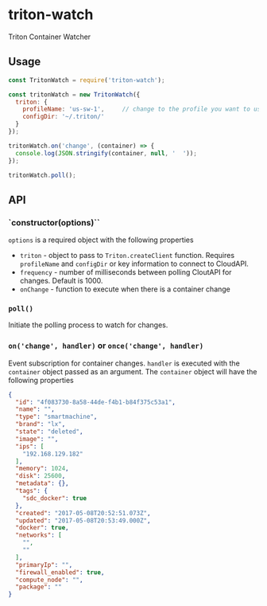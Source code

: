 # triton-watch
Triton Container Watcher


## Usage

```javascript
const TritonWatch = require('triton-watch');

const tritonWatch = new TritonWatch({
  triton: {
    profileName: 'us-sw-1',     // change to the profile you want to use
    configDir: '~/.triton/'
  }
});

tritonWatch.on('change', (container) => {
  console.log(JSON.stringify(container, null, '  '));
});

tritonWatch.poll();
```

## API

### `constructor(options)``

`options` is a required object with the following properties

- `triton` - object to pass to `Triton.createClient` function. Requires `profileName` and `configDir` or key information to connect to CloudAPI.
- `frequency` - number of milliseconds between polling CloutAPI for changes. Default is 1000.
- `onChange` - function to execute when there is a container change


### `poll()`

Initiate the polling process to watch for changes.

### `on('change', handler)` or `once('change', handler)`

Event subscription for container changes. `handler` is executed with the `container` object passed as an argument. The `container` object will have the following properties

```json
{
  "id": "4f083730-8a58-44de-f4b1-b84f375c53a1",
  "name": "",
  "type": "smartmachine",
  "brand": "lx",
  "state": "deleted",
  "image": "",
  "ips": [
    "192.168.129.182"
  ],
  "memory": 1024,
  "disk": 25600,
  "metadata": {},
  "tags": {
    "sdc_docker": true
  },
  "created": "2017-05-08T20:52:51.073Z",
  "updated": "2017-05-08T20:53:49.000Z",
  "docker": true,
  "networks": [
    "",
    ""
  ],
  "primaryIp": "",
  "firewall_enabled": true,
  "compute_node": "",
  "package": ""
}
```
